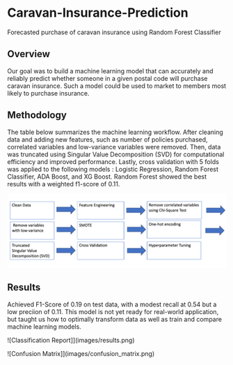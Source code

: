# Caravan-Insurance-Prediction
Forecasted purchase of caravan insurance using Random Forest Classifier

## Overview

Our goal was to build a machine learning model that can accurately and reliably predict whether
someone in a given postal code will purchase caravan insurance. Such a model could be used to 
market to members most likely to purchase insurance.

## Methodology

The table below summarizes the machine learning workflow. After cleaning data and adding new features,
such as number of policies purchased, correlated variables and low-variance variables were removed. Then, data
was truncated using Singular Value Decomposition (SVD) for computational efficiency and improved performance. 
Lastly, cross validation with 5 folds was applied to the following models : Logistic Regression, Random
Forest Classifier, ADA Boost, and XG Boost. Random Forest showed the best results with a weighted f1-score of 0.11.

![Machine Learning Workflow](images/methodology.png)

## Results

Achieved F1-Score of 0.19 on test data, with a modest recall at 0.54 but a low preciion of 0.11.
This model is not yet ready for real-world application, but taught us how to optimally transform data 
as well as train and compare machine learning models. 

![Classification Report]](images/results.png)

![Confusion Matrix]](images/confusion_matrix.png)
